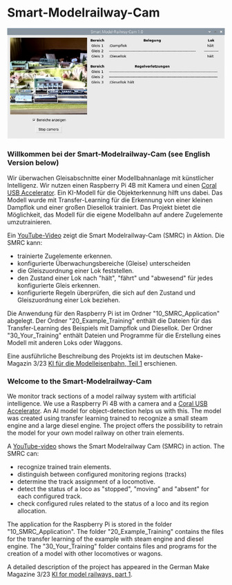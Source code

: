 # Smart-Modelrailway-Cam

![](SMRC.jpg)

### Willkommen bei der Smart-Modelrailway-Cam (see English Version below)
Wir überwachen Gleisabschnitte einer Modellbahnanlage mit künstlicher Intelligenz. 
Wir nutzen einen Raspberry Pi 4B mit Kamera und einen [Coral USB Accelerator](https://coral.ai/products/accelerator/). 
Ein KI-Modell für die Objekterkennung hilft uns dabei. Das Modell wurde mit Transfer-Learning 
für die Erkennung von einer kleinen Dampflok und einer großen Diesellok trainiert.
Das Projekt bietet die Möglichkeit, das Modell für die eigene Modellbahn auf andere Zugelemente umzutrainieren. 

Ein [YouTube-Video](https://youtu.be/bj03N66IT6s) zeigt die Smart Modelrailway-Cam (SMRC) in Aktion. Die SMRC kann:
 - trainierte Zugelemente erkennen.
 - konfigurierte Überwachungsbereiche (Gleise) unterscheiden
 - die Gleiszuordnung einer Lok feststellen.
 - den Zustand einer Lok nach "hält", "fährt" und "abwesend" für jedes konfigurierte Gleis erkennen.
 - konfigurierte Regeln überprüfen, die sich auf den Zustand und Gleiszuordnung einer Lok beziehen.

Die Anwendung für den Raspberry Pi ist im Ordner "10_SMRC_Application" abgelegt. 
Der Ordner "20_Example_Training" enthält die Dateien für das Transfer-Learning des Beispiels
mit Dampflok und Diesellok. Der Ordner "30_Your_Training" enthält Dateien und Programme für 
die Erstellung eines Modell mit anderen Loks oder Waggons. 

Eine ausführliche Beschreibung des Projekts ist im deutschen Make-Magazin 3/23 [KI für die Modelleisenbahn, Teil 1](https://www.heise.de/select/make/2023/3/2231207174080271096) erschienen.

### Welcome to the Smart-Modelrailway-Cam
We monitor track sections of a model railway system with artificial intelligence.
We use a Raspberry Pi 4B with a camera and a [Coral USB Accelerator](https://coral.ai/products/accelerator/).
An AI model for object-detection helps us with this. The model was created using transfer learning
trained to recognize a small steam engine and a large diesel engine.
The project offers the possibility to retrain the model for your own model railway on other train elements.

A [YouTube-video](https://youtu.be/bj03N66IT6s) shows the Smart Modelrailway Cam (SMRC) in action. The SMRC can:
  - recognize trained train elements.
  - distinguish between configured monitoring regions (tracks)
  - determine the track assignment of a locomotive.
  - detect the status of a loco as "stopped", "moving" and "absent" for each configured track.
  - check configured rules related to the status of a loco and its region allocation.
  
The application for the Raspberry Pi is stored in the folder "10_SMRC_Application".
The folder "20_Example_Training" contains the files for the transfer learning of the example
with steam engine and diesel engine. The "30_Your_Training" folder contains files and programs for
the creation of a model with other locomotives or wagons.

A detailed description of the project has appeared in the German Make Magazine 3/23 [KI for model railways, part 1](https://www.heise.de/select/make/2023/3/2231207174080271096).

